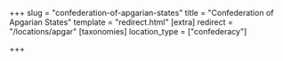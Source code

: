 +++
slug = "confederation-of-apgarian-states"
title = "Confederation of Apgarian States"
template = "redirect.html"
[extra]
redirect = "/locations/apgar"
[taxonomies]
location_type = ["confederacy"]

+++


